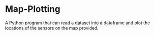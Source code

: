 # Map-Plotting
A Python program that can read a dataset into a dataframe and plot the locations of the sensors on the map provided.
